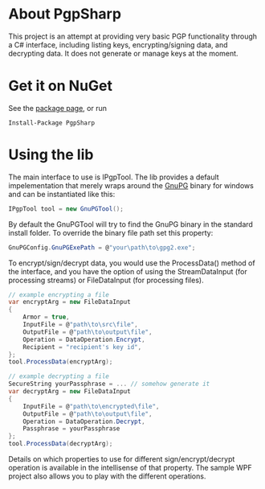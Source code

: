 # About PgpSharp

This project is an attempt at providing very basic PGP functionality 
through a C# interface, including listing keys, encrypting/signing
data, and decrypting data. It does not generate or manage keys at the moment.


# Get it on NuGet
See the [package page](http://www.nuget.org/packages/pgpsharp), or run
```
Install-Package PgpSharp
```

# Using the lib
The main interface to use is IPgpTool. The lib provides a default
impelementation that merely wraps around the [GnuPG](https://gnupg.org/) 
binary for windows and can be instantiated like this:

```cs
IPgpTool tool = new GnuPGTool();
```

By default the GnuPGTool will try to find the GnuPG binary in the standard install
folder. To override the binary file path set this property:

```cs
GnuPGConfig.GnuPGExePath = @"your\path\to\gpg2.exe";
```

To encrypt/sign/decrypt data, you would use the ProcessData() method
of the interface, and you have the option of using the StreamDataInput
(for processing streams) or FileDataInput (for processing files).

```cs
// example encrypting a file
var encryptArg = new FileDataInput
{
    Armor = true,
    InputFile = @"path\to\src\file",
    OutputFile = @"path\to\output\file",
    Operation = DataOperation.Encrypt,
    Recipient = "recipient's key id",
};
tool.ProcessData(encryptArg);

// example decrypting a file
SecureString yourPassphrase = ... // somehow generate it
var decryptArg = new FileDataInput
{
    InputFile = @"path\to\encrypted\file",
    OutputFile = @"path\to\output\file",
    Operation = DataOperation.Decrypt,
    Passphrase = yourPassphrase
};
tool.ProcessData(decryptArg);

```

Details on which properties to use for different sign/encrypt/decrypt operation 
is available in the intellisense of that property. The sample WPF project also allows
you to play with the different operations.
